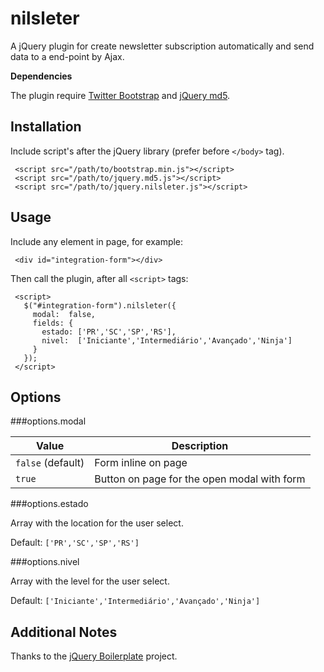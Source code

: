 # nilsleter
A jQuery plugin for create newsletter subscription automatically and send data to a end-point by Ajax.

**Dependencies**

The plugin require [Twitter Bootstrap](https://github.com/twbs/bootstrap) and [jQuery md5](https://gist.github.com/thanashyam/2309671).

## Installation
Include script's after the jQuery library (prefer before `</body>` tag).

```
 <script src="/path/to/bootstrap.min.js"></script>
 <script src="/path/to/jquery.md5.js"></script>
 <script src="/path/to/jquery.nilsleter.js"></script>
```

## Usage
Include any element in page, for example:

```
 <div id="integration-form"></div>
```

Then call the plugin, after all `<script>` tags:

```
 <script>
   $("#integration-form").nilsleter({
     modal:  false,
     fields: { 
       estado: ['PR','SC','SP','RS'], 
       nivel:  ['Iniciante','Intermediário','Avançado','Ninja']
     }
   });
 </script>
```

## Options

###options.modal

| Value        | Description           |
| ------------- |-------------|
| `false` (default)     | Form inline on page      |
| `true`      | Button on page for the open modal with form |

###options.estado

Array with the location for the user select.

Default: `['PR','SC','SP','RS']`

###options.nivel

Array with the level for the user select.

Default: `['Iniciante','Intermediário','Avançado','Ninja']`

## Additional Notes

Thanks to the [jQuery Boilerplate](https://github.com/jquery-boilerplate/jquery-boilerplate) project.


